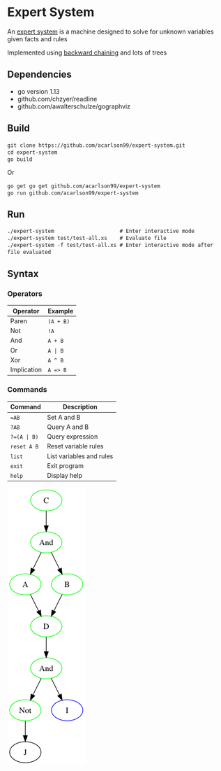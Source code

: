 # Expert System

An [expert system](https://en.wikipedia.org/wiki/Expert_system) is a machine designed to solve for unknown variables given facts and rules

Implemented using [backward chaining](https://en.wikipedia.org/wiki/Backward_chaining) and lots of trees

## Dependencies

* go version 1.13
* github.com/chzyer/readline
* github.com/awalterschulze/gographviz

## Build

```
git clone https://github.com/acarlson99/expert-system.git
cd expert-system
go build
```

Or

```
go get go get github.com/acarlson99/expert-system
go run github.com/acarlson99/expert-system
```

## Run

```
./expert-system						# Enter interactive mode
./expert-system test/test-all.xs	# Evaluate file
./expert-system -f test/test-all.xs	# Enter interactive mode after file evaluated
```

## Syntax

### Operators

| Operator    | Example                 |
| -           | -                       |
| Paren       | `(A + B)`               |
| Not         | `!A`                    |
| And         | `A + B`                 |
| Or          | <code>A &#124; B</code> |
| Xor         | `A ^ B`                 |
| Implication | `A => B`                |

### Commands

| Command                     | Description              |
| -                           | -                        |
| `=AB`                       | Set A and B              |
| `?AB`                       | Query A and B            |
| <code>?=(A &#124; B)</code> | Query expression         |
| `reset A B`                 | Reset variable rules     |
| `list`                      | List variables and rules |
| `exit`                      | Exit program             |
| `help`                      | Display help             |

![thing](./resources/rules.png)
